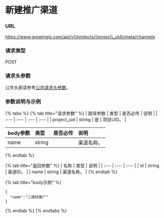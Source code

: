 # 新建推广渠道

### URL

https://www.growingio.com/api/v1/projects/{project\_uid}/meta/channels

### 请求类型

POST

### 请求头参数

公共头部请参考[公共请求头参数](../../authenticate.md)。

### 参数说明与示例

{% tabs %}
{% tab title="请求参数" %}
| 路径参数 | 类型 | 是否必传 | 说明 |
| :--- | :--- | :--- | :--- |
| project\_uid | string | 是 | 项目UID。 |

| body参数 | 类型 | 是否必传 | 说明 |
| :--- | :--- | :--- | :--- |
| name | string |  | 渠道名称。 |
{% endtab %}

{% tab title="返回参数" %}
| 名称 | 类型 | 说明 |
| :--- | :--- | :--- |
| id | string | 渠道ID。 |
| name | string | 渠道名称。 |
{% endtab %}

{% tab title="body示例" %}
```text
{
  "name":"二维码推广"
}

```
{% endtab %}
{% endtabs %}

